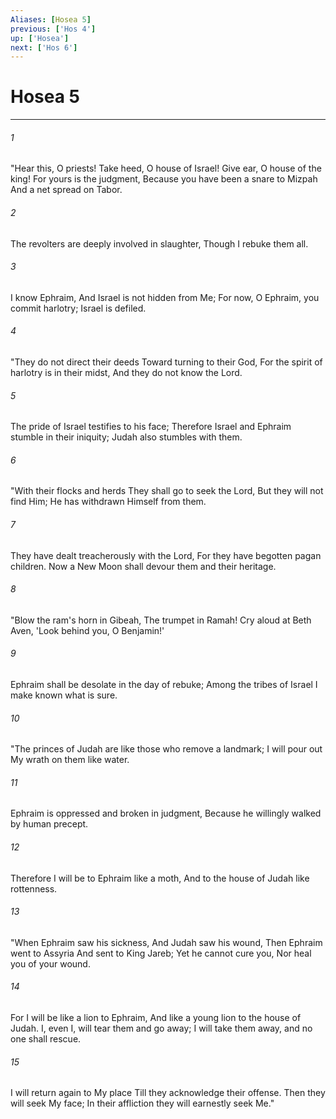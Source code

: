```yaml
---
Aliases: [Hosea 5]
previous: ['Hos 4']
up: ['Hosea']
next: ['Hos 6']
---
```

# Hosea 5

***


###### 1 
"Hear this, O priests! Take heed, O house of Israel! Give ear, O house of the king! For yours is the judgment, Because you have been a snare to Mizpah And a net spread on Tabor. 

###### 2 
The revolters are deeply involved in slaughter, Though I rebuke them all. 

###### 3 
I know Ephraim, And Israel is not hidden from Me; For now, O Ephraim, you commit harlotry; Israel is defiled. 

###### 4 
"They do not direct their deeds Toward turning to their God, For the spirit of harlotry is in their midst, And they do not know the Lord. 

###### 5 
The pride of Israel testifies to his face; Therefore Israel and Ephraim stumble in their iniquity; Judah also stumbles with them. 

###### 6 
"With their flocks and herds They shall go to seek the Lord, But they will not find Him; He has withdrawn Himself from them. 

###### 7 
They have dealt treacherously with the Lord, For they have begotten pagan children. Now a New Moon shall devour them and their heritage. 

###### 8 
"Blow the ram's horn in Gibeah, The trumpet in Ramah! Cry aloud at Beth Aven, 'Look behind you, O Benjamin!' 

###### 9 
Ephraim shall be desolate in the day of rebuke; Among the tribes of Israel I make known what is sure. 

###### 10 
"The princes of Judah are like those who remove a landmark; I will pour out My wrath on them like water. 

###### 11 
Ephraim is oppressed and broken in judgment, Because he willingly walked by human precept. 

###### 12 
Therefore I will be to Ephraim like a moth, And to the house of Judah like rottenness. 

###### 13 
"When Ephraim saw his sickness, And Judah saw his wound, Then Ephraim went to Assyria And sent to King Jareb; Yet he cannot cure you, Nor heal you of your wound. 

###### 14 
For I will be like a lion to Ephraim, And like a young lion to the house of Judah. I, even I, will tear them and go away; I will take them away, and no one shall rescue. 

###### 15 
I will return again to My place Till they acknowledge their offense. Then they will seek My face; In their affliction they will earnestly seek Me."
